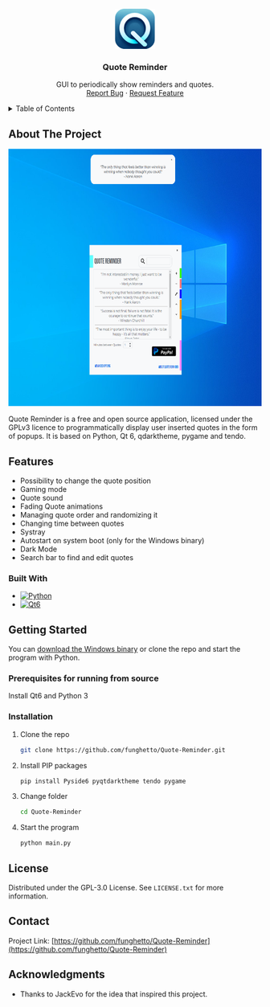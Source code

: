 

<!-- PROJECT LOGO -->
<br />
<div align="center">
  <a href="https://github.com/funghetto/Quote-Reminder">
    <img src="Icons/icon.png" alt="Logo" width="80" height="80">
  </a>

<h3 align="center">Quote Reminder</h3>

  <p align="center">
    GUI to periodically show reminders and quotes.
    <br />
    <a href="https://github.com/funghetto/Quote-Reminder/issues">Report Bug</a>
    ·
    <a href="https://github.com/funghetto/Quote-Reminder/issues">Request Feature</a>
  </p>
</div>



<!-- TABLE OF CONTENTS -->
<details>
  <summary>Table of Contents</summary>
  <ol>
    <li>
      <a href="#about-the-project">About The Project</a>       
      <ul>
        <li><a href="#built-with">Built With</a></li>
      </ul>
      <ul>
        <a href="#features">Features</a>
      </ul>
    </li>
    <li>
      <a href="#getting-started">Getting Started</a>
      <ul>
        <li><a href="#prerequisites for running from source">Prerequisites for running from source</a></li>
        <li><a href="#installation">Installation</a></li>
      </ul>
    </li>
    <li><a href="#license">License</a></li>
    <li><a href="#contact">Contact</a></li>
    <li><a href="#acknowledgments">Acknowledgments</a></li>
  </ol>
</details>



<!-- ABOUT THE PROJECT -->
## About The Project

<p align="center"><img src="show2.png" alt="Logo" width="708" height="512"></p>

Quote Reminder is a free and open source application, licensed under the GPLv3 licence to programmatically display user inserted quotes in the form of popups. It is based on Python, Qt 6, qdarktheme, pygame and tendo.

<!-- FEATURES -->
## Features

* Possibility to change the quote position
* Gaming mode
* Quote sound
* Fading Quote animations
* Managing quote order and randomizing it
* Changing time between quotes
* Systray
* Autostart on system boot (only for the Windows binary)
* Dark Mode
* Search bar to find and edit quotes


### Built With

* [![Python][python3]][python3-url]
* [![Qt6][qt6]][qt6-url]




<!-- GETTING STARTED -->
## Getting Started

You can [download the Windows binary](https://github.com/funghetto/Quote-Reminder/releases/download/Main/QuoteReminder-WinBinary.zip) or clone the repo and start the program with Python.

### Prerequisites for running from source

Install Qt6 and Python 3

### Installation

1. Clone the repo
   ```sh
   git clone https://github.com/funghetto/Quote-Reminder.git
   ```
2. Install PIP packages
   ```sh
   pip install Pyside6 pyqtdarktheme tendo pygame
   ```
3. Change folder
   ```sh
   cd Quote-Reminder
   ```
4. Start the program
   ```sh
   python main.py
   ```


<!-- LICENSE -->
## License

Distributed under the GPL-3.0 License. See `LICENSE.txt` for more information.



<!-- CONTACT -->
## Contact

Project Link: [https://github.com/funghetto/Quote-Reminder](https://github.com/funghetto/Quote-Reminder)




<!-- ACKNOWLEDGMENTS -->
## Acknowledgments

* Thanks to JackEvo for the idea that inspired this project.




[issues-url]: https://github.com/funghetto/Quote-Reminder/issues
[license-url]: https://github.com/funghetto/Quote-Reminder/blob/master/LICENSE.txt
[product-screenshot]: images/screenshot.png
[python3]: https://img.shields.io/badge/python-3670A0?style=for-the-badge&logo=python&logoColor=ffdd54
[python3-url]: https://www.python.org/
[qt6]: https://img.shields.io/badge/Qt-6
[qt6-url]: https://www.qt.io/product/qt6
